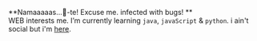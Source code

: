 **Namaaaaas...🤧-te! Excuse me. infected with bugs! **  
WEB interests me. I’m currently learning `java`, `javaScript` & `python`.
i ain't social but i'm [here](https://acfroin.github.io/).
